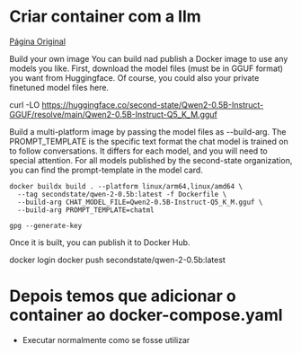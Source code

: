 # Criar container com a llm

[Página Original](https://llamaedge.com/docs/user-guide/llamaedge-docker)

Build your own image
You can build nad publish a Docker image to use any models you like. First, download the model files (must be in GGUF format) you want from Huggingface. Of course, you could also your private finetuned model files here.

curl -LO https://huggingface.co/second-state/Qwen2-0.5B-Instruct-GGUF/resolve/main/Qwen2-0.5B-Instruct-Q5_K_M.gguf

Build a multi-platform image by passing the model files as --build-arg. The PROMPT_TEMPLATE is the specific text format the chat model is trained on to follow conversations. It differs for each model, and you will need to special attention. For all models published by the second-state organization, you can find the prompt-template in the model card.

```shell
docker buildx build . --platform linux/arm64,linux/amd64 \
  --tag secondstate/qwen-2-0.5b:latest -f Dockerfile \
  --build-arg CHAT_MODEL_FILE=Qwen2-0.5B-Instruct-Q5_K_M.gguf \
  --build-arg PROMPT_TEMPLATE=chatml
```

```senha
gpg --generate-key
```

Once it is built, you can publish it to Docker Hub.

docker login
docker push secondstate/qwen-2-0.5b:latest

# Depois temos que adicionar o container ao docker-compose.yaml

-   Executar normalmente como se fosse utilizar
